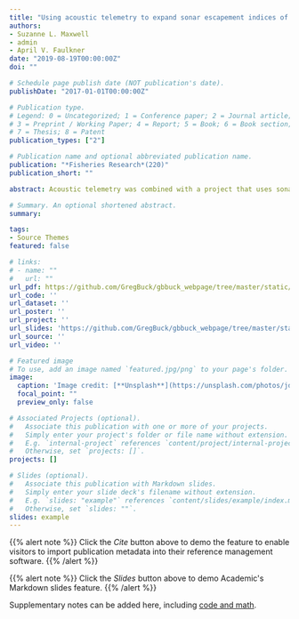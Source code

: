 ```yaml
---
title: "Using acoustic telemetry to expand sonar escapement indices of Chinook salmon to in-river abundance estimates"
authors:
- Suzanne L. Maxwell
- admin
- April V. Faulkner
date: "2019-08-19T00:00:00Z"
doi: ""

# Schedule page publish date (NOT publication's date).
publishDate: "2017-01-01T00:00:00Z"

# Publication type.
# Legend: 0 = Uncategorized; 1 = Conference paper; 2 = Journal article;
# 3 = Preprint / Working Paper; 4 = Report; 5 = Book; 6 = Book section;
# 7 = Thesis; 8 = Patent
publication_types: ["2"]

# Publication name and optional abbreviated publication name.
publication: "*Fisheries Research*(220)"
publication_short: ""

abstract: Acoustic telemetry was combined with a project that uses sonar and drift gillnetting methods to estimate Chinook salmon Oncorhynchus tshawytscha escapement in the Nushagak River, Alaska. The sonar project uses dual-frequency identification sonars (DIDSONs) to count passing fish and drift gillnetting to apportion sonar estimates to species. These estimates are indices because the river’s width (∼300m) and uneven bottom topography allow for only a third of the river to be sampled. This range is enough to fully enumerate sockeye salmon O. nerka, the dominate species, but not Chinook salmon, which are known to migrate beyond the samplingrange.Acoustic telemetry was used to determine what proportion of Chinook salmon traveled within the sampling range of the sonar project. We inserted acoustic tags into Chinook salmon ∼13km downriver and deployed an array of acoustic receivers at the sonar site to track tagged fish. From 2011 to 2014, 799 Chinook salmon were tagged. The tagged fish used the entire river width while migrating through the acoustic array exhibiting a wide variety of behaviors that included moving straight through the array, making multiple up and down trips, holding, and crossing over from one side of the river to the other. On average, 57% of tagged fish traveled through regions sampled by the sonar with annual percentages of 65% (2011), 54% (2012), 64% (2013), and of 47% (2014). These proportions were used to expand the sonar-derived indices to in-river abundance estimates.

# Summary. An optional shortened abstract.
summary: 

tags:
- Source Themes
featured: false

# links:
# - name: ""
#   url: ""
url_pdf: https://github.com/GregBuck/gbbuck_webpage/tree/master/static/Acoustic_tagging_Nush.pdf
url_code: ''
url_dataset: ''
url_poster: ''
url_project: ''
url_slides: 'https://github.com/GregBuck/gbbuck_webpage/tree/master/static/AFS_2015 presentation_GB.pptx'
url_source: ''
url_video: ''

# Featured image
# To use, add an image named `featured.jpg/png` to your page's folder. 
image:
  caption: 'Image credit: [**Unsplash**](https://unsplash.com/photos/jdD8gXaTZsc)'
  focal_point: ""
  preview_only: false

# Associated Projects (optional).
#   Associate this publication with one or more of your projects.
#   Simply enter your project's folder or file name without extension.
#   E.g. `internal-project` references `content/project/internal-project/index.md`.
#   Otherwise, set `projects: []`.
projects: []

# Slides (optional).
#   Associate this publication with Markdown slides.
#   Simply enter your slide deck's filename without extension.
#   E.g. `slides: "example"` references `content/slides/example/index.md`.
#   Otherwise, set `slides: ""`.
slides: example
---
```


{{% alert note %}}
Click the *Cite* button above to demo the feature to enable visitors to import publication metadata into their reference management software.
{{% /alert %}}

{{% alert note %}}
Click the *Slides* button above to demo Academic's Markdown slides feature.
{{% /alert %}}

Supplementary notes can be added here, including [code and math](https://sourcethemes.com/academic/docs/writing-markdown-latex/).
